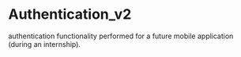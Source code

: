 # Authentication_v2

authentication functionality performed for a future mobile application (during an internship).

